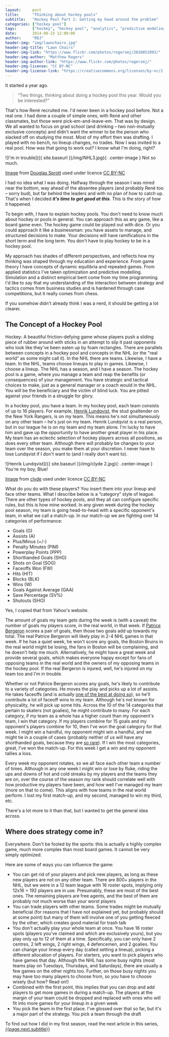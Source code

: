 ```yaml
---
layout:     post
title:      "Thinking about hockey pools"
subtitle:   "Hockey Pool Part 1: Getting my head around the problem"
categories: ["hockey pool"]
tags:       ["hockey", "hockey pool", "analytics", "predictive modeling", "simulation", "optimization"]
date:       2014-08-23 12:00:00
author:     "RDJ"
header-img: "img/lawnchairs.jpg"
header-img-title: "Lawn Chairs"
header-img-link: "https://www.flickr.com/photos/rogersmj/2818051093/"
header-img-author: "Matthew Rogers"
header-img-author-link: "https://www.flickr.com/photos/rogersmj/"
header-img-license: "CC BY-NC"
header-img-license-link: "https://creativecommons.org/licenses/by-nc/2.0/"
---
```


[lundqvist]: https://en.wikipedia.org/wiki/Henrik_Lundqvist "Wikipedia: Henrik Lundqvist" 
[bergeron]: https://en.wikipedia.org/wiki/Patrice_Bergeron "Wikipedia: Patrice Bergeron"
[bergeron-faceoffs]: http://espn.go.com/nhl/statistics/player/_/stat/faceoffs/sort/faceoffsWon/year/2015 "ESPN: Faceoff Statistics"
[shg]: http://www.hockey-reference.com/leaders/goals_sh_season.html "Hockey-Reference: Records for Short-Handed Goals"

It started a year ago. 

> “Two things, thinking about doing a hockey pool this year. Would you be interested?” 

That's how Ren&eacute; recruited me. I'd never been in a hockey pool before. Not a real one. I had done a couple of simple ones, with Ren&eacute; and other classmates, but those were pick-em-and-leave-em. That was by design. We all wanted to focus on grad school (and drinking – two non-mutually exclusive concepts) and didn't want the winner to be the person who slacked off on studying the most. Most of my effort then was drafting. I played with no bench, no lineup changes, no trades. Now I was invited to a real pool. How was that going to work out? I know what I'm doing, right?

![I'm in trouble]({{ site.baseurl }}/img/NHL3.jpg){: .center-image }
<span class="caption text-muted">Not so much.</span>
<div class="citation"><p><a href="https://www.flickr.com/photos/dugspr/2355994458/in/album-72157604216116798/">Image</a> from <a href="https://www.flickr.com/photos/dugspr/">Douglas Sprott</a> used under licence <a href="https://creativecommons.org/licenses/by-nc/2.0/">CC BY-NC</a></p></div>

I had no idea what I was doing. Halfway through the season I was mired near the bottom, way ahead of the absentee players (and probably Ren&eacute; too – sorry bud), but far behind the leaders and with no plan of how to catch up. That's when I decided _**it's time to get good at this**_. This is the story of how it happened.

To begin with, I have to explain hockey pools. You don't need to know much about hockey or pools in general. You can approach this as any game, like a board game even. The hockey game could be played out with dice. Or you could approach it like a businessman: you have assets to manage, and structured decisions to make. Your decisions will have ramifications in the short term and the long term. You don't have to play hockey to be in a hockey pool.

My approach has shades of different perspectives, and reflects how my thinking was shaped through my education and experience. From game theory I have concepts of dynamic equilibria and repeated games. From applied statistics I've taken optimization and predictive modelling. Simulation and a distinct empirical bent come from my time programming. I'd like to say that my understanding of the interaction between strategy and tactics comes from business studies and is hardened through case competitions, but it really comes from chess. 

If you somehow didn't already think I was a nerd, it should be getting a lot clearer.

## The Concept of a Hockey Pool

Hockey: A beautiful friction-defying game whose players push a sliding piece of rubber around with sticks in an attempt to slip it past opponents who look like they've been eaten up by foam rectangles. There are parallels between concepts in a hockey pool and concepts in the NHL (or the "real world" as some might call it). In the NHL there are teams. Likewise, I have a team. In the NHL, teams choose lineups to play in games. Likewise, I choose a lineup. The NHL has a season, and I have a season. The hockey pool is a game, where you manage a team and reap the benefits (or consequences) of your management. You have strategic and tactical choices to make, just as a general manager or a coach would in the NHL. You will be the beneficiary and the victim of blind luck. You are pitted against your friends in a struggle for glory.

In a hockey pool, you have a team. In my hockey pool, each team consists of up to 16 players. For example, [Henrik Lundqvist][lundqvist], the stud goaltender on the New York Rangers, is on my team. This means he's not simultaneously on any other team – he's just on my team. Henrik Lundqvist is a real person, but in our league he is on my team and my team alone. I'm lucky to have him and gave up the opportunity to have another great player in his place. My team has an eclectic selection of hockey players across all positions, as does every other team. Although there will probably be changes to your team over the season, you make them at your discretion. I never have to lose Lundqvist if I don't want to (and I really don't want to).

![Henrik Lundqvist]({{ site.baseurl }}/img/clyde 2.jpg){: .center-image }
<span class="caption text-muted">You're my boy, Blue!</span>
<div class="citation"><p><a href="https://www.flickr.com/photos/clydeorama/5618716532/">Image</a> from <a href="https://www.flickr.com/photos/clydeorama">clyde</a> used under licence <a href="https://creativecommons.org/licenses/by-nc/2.0/">CC BY-NC</a></p></div>

What do you do with these players? You insert them into your lineup and face other teams. What I describe below is a “category” style of league. There are other types of hockey pools, and they all can configure specific rules, but this is how mine worked. In any given week during the hockey pool season, my team is going head-to-head with a specific opponent's team, in what we call a match-up. In our match-up we are fighting over 14 categories of performance: 

* Goals (G)
* Assists (A)
* Plus/Minus (+/-)
* Penalty Minutes (PIM)
* Powerplay Points (PPP)
* Shorthanded Goals (SHG)
* Shots on Goal (SOG)
* Faceoffs Won (FW)
* Hits (HIT)
* Blocks (BLK)
* Wins (W)
* Goals Against Average (GAA)
* Save Percentage (SV%)
* Shutouts (SHO)

Yes, I copied that from Yahoo's website.

The amount of goals my team gets during the week is (with a caveat) the number of goals my players score, in the real world, in that week. If [Patrice Bergeron][bergeron] scores a pair of goals, then those two goals add up towards my total. The real Patrice Bergeron will likely play in 2-4 NHL games in that week. If he has a quiet week, he won't score any goals, the Boston Bruins in the real world might be losing, the fans in Boston will be complaining, and he doesn't help me much. Alternatively, he might have a great week and provide several goals, which makes everyone happy except for fans of opposing teams in the real world and the owners of my opposing teams in the hockey pool. If the real Bergeron is injured, well, he's injured on my team too and I'm in trouble.

Whether or not Patrice Bergeron scores any goals, he's likely to contribute to a variety of categories. He moves the play and picks up a lot of assists. He takes faceoffs (and is actually [one of the best at doing so][bergeron-faceoffs]), so he'll contribute a lot of faceoff wins to my team. Although he's not known for physicality, he will pick up some hits. Across the 10 of the 14 categories that pertain to skaters (not goalies), he might contribute to many. For each category, if my team as a whole has a higher count than my opponent's team, I win that category. If my players combine for 15 goals and my opponent's players combine for 10, then I've won the goal category for that week. I might win a handful, my opponent might win a handful, and we might tie in a couple of cases (probably neither of us will have any shorthanded goals, because they are [so rare][shg]). If I win the most categories, great, I've won the match-up. For this week I get a win and my opponent tallies a loss. 

Every week my opponent rotates, so we all face each other team a number of times. Although in any one week I might win or lose by fluke, riding the ups and downs of hot and cold streaks by my players and the teams they are on, over the course of the season my rank should correlate well with how productive my players have been, and how well I've managed my team (more on that to come). This aligns with how teams in the real world perform. I lost my first match-up, and my second, managed to win my third, etc.

There's a lot more to it than that, but I wanted to get the general idea across.

## Where does strategy come in?

Everywhere. Don't be fooled by the sports: this is actually a highly complex game, much more complex than most board games. It cannot be very simply optimized. 

Here are some of ways you can influence the game:

* You can get rid of your players and pick new players, as long as these new players are not on any other team. There are 800+ players in the NHL, but we were in a 12 team league with 16 roster spots, implying only 12x16 = 192 players are in use. Presumably, these are most of the best ones. The remaining players are free agents, and the best of them are probably not much worse than your worst players
* You can trade players with other teams. Some trades might be mutually beneficial (for reasons that I have not explained yet, but probably should at some point) but many of them will involve one of you getting fleeced by the other, which creates good material for trash talk
* You don't actually play your whole team at once. You have 16 roster spots (players you've claimed and which are exclusively yours), but you play only up to 12 of them at a time. Specifically, you can only have 2 centres, 2 left wings, 2 right wings, 4 defencemen, and 2 goalies. You can change your lineup every day (called setting a lineup), picking a different allocation of players. For starters, you want to pick players who have games that day. Although the NHL has some busy nights (most teams play on Tuesdays, Thursdays, and Saturdays), there are usually a few games on the other nights too. Further, on those busy nights you may have too many players to choose from, so you have to choose wisely (but how? Read on!)
* Combined with the first point, this implies that you can drop and add players to get more games in during a match-up. The players at the margin of your team could be dropped and replaced with ones who will fit into more games for your lineup in a given week
* You pick the team in the first place. I've glossed over that so far, but it's a major part of the strategy. You pick a team through the draft

To find out how I did in my first season, read the next article in this series, [{{page.next.subtitle}}]({{page.next.url}})
